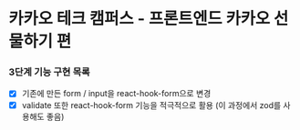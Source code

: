 # 카카오 테크 캠퍼스 - 프론트엔드 카카오 선물하기 편

### 3단계 기능 구현 목록
- [x] 기존에 만든 form / input을 react-hook-form으로 변경
- [x] validate 또한 react-hook-form 기능을 적극적으로 활용 (이 과정에서 zod를 사용해도 좋음)